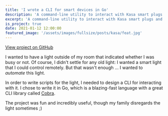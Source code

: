 ```yaml
---
title: 'I wrote a CLI for smart devices in Go'
description: 'A command-line utility to interact with Kasa smart plugs and lights.'
excerpt: 'A command-line utility to interact with Kasa smart plugs and lights.'
is_project: true
date: 2021-01-12 12:00:00
featured_image: '/assets/images/fullsize/posts/kasa/feat.jpg'
---
```


<a href="https://github.com/thomasbreydo/kasa" class="button button--medium">View project on GitHub</a>

I wanted to have a light outside of my room that indicated whether I was busy or not.
Of course, I didn't settle for any old light: I wanted a smart light that I could
control remotely. But that wasn't enough &hellip; I wanted to _automate_ this light.

In order to write scripts for the light, I needed to design a CLI for interacting
with it. I chose to write it in Go, which is a blazing-fast language with a great
CLI library called [Cobra](https://github.com/spf13/cobra).

The project was fun and incredibly useful, though my family disregards the light sometimes ;)
